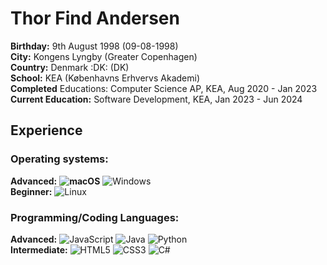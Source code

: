 # Thor Find Andersen
__Birthday:__ 9th August 1998 (09-08-1998) <br>
__City:__ Kongens Lyngby (Greater Copenhagen) <br>
__Country:__ Denmark :DK: (DK)<br>
__School:__ KEA (Københavns Erhvervs Akademi) <br>
__Completed__ Educations: Computer Science AP, KEA, Aug 2020 - Jan 2023 <br>
__Current Education:__ Software Development, KEA, Jan 2023 - Jun 2024 <br>

## Experience
### Operating systems:
__Advanced:__
  __![macOS](https://img.shields.io/badge/mac%20os-000000?style=for-the-badge&logo=apple&logoColor=F0F0F0)__
  ![Windows](https://img.shields.io/badge/Windows-0078D6?style=for-the-badge&logo=windows&logoColor=white)
<br>
__Beginner:__
  ![Linux](https://img.shields.io/badge/Linux-FCC624?style=for-the-badge&logo=linux&logoColor=black)

### Programming/Coding Languages:
__Advanced:__
  ![JavaScript](https://img.shields.io/badge/javascript-%23323330.svg?style=for-the-badge&logo=javascript&logoColor=%23F7DF1E)
  ![Java](https://img.shields.io/badge/java-%23ED8B00.svg?style=for-the-badge&logo=java&logoColor=white)
  ![Python](https://img.shields.io/badge/python-3670A0?style=for-the-badge&logo=python&logoColor=ffdd54)
<br>
__Intermediate:__
  ![HTML5](https://img.shields.io/badge/html5-%23E34F26.svg?style=for-the-badge&logo=html5&logoColor=white)
  ![CSS3](https://img.shields.io/badge/css3-%231572B6.svg?style=for-the-badge&logo=css3&logoColor=white)
  ![C#](https://img.shields.io/badge/c%23-%23239120.svg?style=for-the-badge&logo=c-sharp&logoColor=white)
